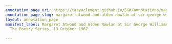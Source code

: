 ```yaml
---
annotation_page_uri: https://tanyaclement.github.io/SGW/annotations/margaret-atwood-and-alden-nowlan-at-sir-george-williams-university-the-poetry-series-13-october-1967-canvas-1-unknown.json
annotation_page_slug: margaret-atwood-and-alden-nowlan-at-sir-george-williams-university-the-poetry-series-13-october-1967-canvas-1-unknown
layout: annotation_page
manifest_label: Margaret Atwood and Alden Nowlan at Sir George Williams University,
  The Poetry Series, 13 October 1967

---
```

